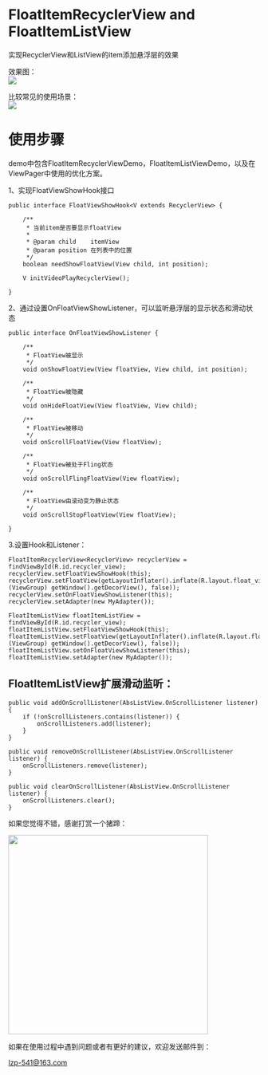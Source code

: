 # FloatItemRecyclerView and FloatItemListView
实现RecyclerView和ListView的item添加悬浮层的效果

效果图：</br>
<img src="https://img-blog.csdnimg.cn/20181115111726932.gif"/>

比较常见的使用场景：</br>
<img src="https://img-blog.csdnimg.cn/20181115114931803.gif"/>

<h1>使用步骤</h1>

demo中包含FloatItemRecyclerViewDemo，FloatItemListViewDemo，以及在ViewPager中使用的优化方案。

1、实现FloatViewShowHook接口

    public interface FloatViewShowHook<V extends RecyclerView> {

        /**
         * 当前item是否要显示floatView
         *
         * @param child    itemView
         * @param position 在列表中的位置
         */
        boolean needShowFloatView(View child, int position);

        V initVideoPlayRecyclerView();

    }

2、通过设置OnFloatViewShowListener，可以监听悬浮层的显示状态和滑动状态

    public interface OnFloatViewShowListener {

        /**
         * FloatView被显示
         */
        void onShowFloatView(View floatView, View child, int position);

        /**
         * FloatView被隐藏
         */
        void onHideFloatView(View floatView, View child);

        /**
         * FloatView被移动
         */
        void onScrollFloatView(View floatView);

        /**
         * FloatView被处于Fling状态
         */
        void onScrollFlingFloatView(View floatView);

        /**
         * FloatView由滚动变为静止状态
         */
        void onScrollStopFloatView(View floatView);

    }
    
3.设置Hook和Listener：
    
    FloatItemRecyclerView<RecyclerView> recyclerView = findViewById(R.id.recycler_view);
    recyclerView.setFloatViewShowHook(this);
    recyclerView.setFloatView(getLayoutInflater().inflate(R.layout.float_view, (ViewGroup) getWindow().getDecorView(), false));
    recyclerView.setOnFloatViewShowListener(this);
    recyclerView.setAdapter(new MyAdapter());
    
    FloatItemListView floatItemListView = findViewById(R.id.recycler_view);
    floatItemListView.setFloatViewShowHook(this);
    floatItemListView.setFloatView(getLayoutInflater().inflate(R.layout.float_view, (ViewGroup) getWindow().getDecorView(), false));
    floatItemListView.setOnFloatViewShowListener(this);
    floatItemListView.setAdapter(new MyAdapter());
    
## FloatItemListView扩展滑动监听：

    public void addOnScrollListener(AbsListView.OnScrollListener listener) {
        if (!onScrollListeners.contains(listener)) {
            onScrollListeners.add(listener);
        }
    }

    public void removeOnScrollListener(AbsListView.OnScrollListener listener) {
        onScrollListeners.remove(listener);
    }

    public void clearOnScrollListener(AbsListView.OnScrollListener listener) {
        onScrollListeners.clear();
    }
    
如果您觉得不错，感谢打赏一个猪蹄：

<img width=400 height=400 src="https://camo.githubusercontent.com/9a9587578e25bb3bc917c25cd772ab3ae554e4c7/68747470733a2f2f696d672d626c6f672e6373646e2e6e65742f323031383036313931383539343333343f77617465726d61726b2f322f746578742f6148523063484d364c7939696247396e4c6d4e7a5a473475626d56304c3355774d54457a4d5455354e6a413d2f666f6e742f3561364c354c32542f666f6e7473697a652f3430302f66696c6c2f49304a42516b46434d413d3d2f646973736f6c76652f3730"/>

如果在使用过程中遇到问题或者有更好的建议，欢迎发送邮件到：</br>

lzp-541@163.com

    

